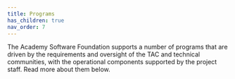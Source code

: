 ```yaml
---
title: Programs
has_children: true
nav_order: 7
---
```


The Academy Software Foundation supports a number of programs that are driven by the requirements and oversight of the TAC and technical communities, with the operational components supported by the project staff. Read more about them below.
